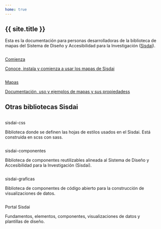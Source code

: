 ```yaml
---
home: true
---
```


<script setup>
import { useData } from 'vitepress'

// https://vitepress.dev/es/reference/runtime-api#usedata
const { site } = useData()
const cdn = import.meta.env.VITE_CDN_ARCHIVOS
</script>

<section id="introduccion" class="m-y-10">
  <div class="ancho-lectura">
    <h1 class="texto-centrado">{{ site.title }}</h1>
    <p>
      Esta es la documentación para personas desarrolladoras de la biblioteca de mapas del
      Sistema de Diseño y Accesibilidad para la Investigación (<a
        href="https://sisdai.conahcyt.mx/"
        target="_blank"
        >Sisdai</a
      >).
    </p>
  </div>
  <div class="flex">
    <div class="columna-8">
      <a class="tarjeta tarjeta-hipervinculo-interno" href="/comienza/">
        <picture>
          <source :srcset="`${cdn}inicio/comienza.webp`" type="image/webp" />
          <img
            loading="lazy"
            class="tarjeta-imagen"
            :src="`${cdn}inicio/comienza.png`"
            alt=""
          />
        </picture>
        <div class="tarjeta-cuerpo">
          <p class="tarjeta-titulo">Comienza</p>
          <p class="tarjeta-etiqueta">Conoce, instala y comienza a usar los mapas de Sisdai</p>
        </div>
      </a>
    </div>
    <div class="columna-8">
      <a class="tarjeta tarjeta-hipervinculo-interno" href="/mapas/">
        <picture>
          <source :srcset="`${cdn}inicio/tarjeta-mapas-esc.webp`" type="image/webp" />
          <img
            loading="lazy"
            class="tarjeta-imagen"
            :src="`${cdn}inicio/tarjeta-mapas-esc.png`"
            alt=""
          />
        </picture>
        <div class="tarjeta-cuerpo">
          <p class="tarjeta-titulo">Mapas</p>
          <p class="tarjeta-etiqueta">
            Documentación, uso y ejemplos de mapas y sus propiedadess
          </p>
        </div>
      </a>
    </div>
  </div>
</section>

<section id="otras-biliotecas" class="m-y-10">
  <div class="contenedor ancho-lectura">
    <h2 class="texto-centrado">Otras bibliotecas Sisdai</h2>
  </div>
  <div class="contenedor m-y-10">
    <div class="flex">
      <div class="columna-8 columna-4-esc">
        <div class="tarjeta">
          <picture>
            <source :srcset="`${cdn}inicio/tarjeta-css.webp`" type="image/webp" />
            <img
              loading="lazy"
              class="tarjeta-imagen"
              :src="`${cdn}inicio/tarjeta-css.png`"
              alt=""
            />
          </picture>
          <div class="tarjeta-cuerpo">
            <p class="tarjeta-titulo">sisdai-css</p>
            <p>
              Biblioteca donde se definen las hojas de estilos usados en el Sisdai. Está
              construida en scss con sass.
            </p>
          </div>
          <div class="tarjeta-pie flex">
            <SisdaiEnlaceExterno
              class="boton boton-primario boton-chico"
              enlace="https://sisdai-css.conahcyt.mx/"
              texto="Ir a biblioteca"
              aria-label="Ir a biblioteca sisdai css"
            />
            <SisdaiEnlaceExterno
              class="boton boton-secundario boton-chico"
              enlace="https://codigo.conahcyt.mx/sisdai/sisdai-css"
              texto="Ir a repositorio"
              aria-label="Ir a repositorio de código de sisdai css"
            />
          </div>
        </div>
      </div>
      <div class="columna-8 columna-4-esc">
        <div class="tarjeta">
          <picture>
            <source :srcset="`${cdn}inicio/tarjeta-componentes.webp`" type="image/webp" />
            <img
              loading="lazy"
              class="tarjeta-imagen"
              :src="`${cdn}inicio/tarjeta-componentes.png`"
              alt=""
            />
          </picture>
          <div class="tarjeta-cuerpo">
            <p class="tarjeta-titulo">sisdai-componentes</p>
            <p>
              Biblioteca de componentes reutilizables alineada al Sistema de Diseño y
              Accesibilidad para la Investigación (Sisdai).
            </p>
          </div>
          <div class="tarjeta-pie flex">
            <SisdaiEnlaceExterno
              class="boton boton-primario boton-chico"
              enlace="https://sisdai-componentes.conahcyt.mx/"
              texto="Ir a biblioteca"
              aria-label="Ir a biblioteca sisdai componentes"
            />
            <SisdaiEnlaceExterno
              class="boton boton-secundario boton-chico"
              enlace="https://codigo.conahcyt.mx/sisdai/sisdai-componentes"
              texto="Ir a repositorio"
              aria-label="Ir a repositorio de código de sisdai componentes"
            />
          </div>
        </div>
      </div>
      <div class="columna-8 columna-4-esc">
        <div class="tarjeta">
          <picture>
            <source :srcset="`${cdn}inicio/tarjeta-graficas.webp`" type="image/webp" />
            <img
              loading="lazy"
              class="tarjeta-imagen"
              :src="`${cdn}inicio/tarjeta-graficas.png`"
              alt=""
            />
          </picture>
          <div class="tarjeta-cuerpo">
            <p class="tarjeta-titulo">sisdai-graficas</p>
            <p>
              Biblioteca de componentes de código abierto para la construcción de
              visualizaciones de datos.
            </p>
          </div>
          <div class="tarjeta-pie flex">
            <SisdaiEnlaceExterno
              class="boton boton-primario boton-chico"
              enlace="https://sisdai-graficas.conahcyt.mx/"
              texto="Ir a biblioteca"
              aria-label="Ir a biblioteca sisdai gráficas"
            />
            <SisdaiEnlaceExterno
              class="boton boton-secundario boton-chico"
              enlace="https://codigo.conahcyt.mx/sisdai/sisdai-graficas"
              texto="Ir a repositorio"
              aria-label="Ir a repositorio de código de sisdai gráficas"
            />
          </div>
        </div>
      </div>
      <div class="columna-8 columna-4-esc">
        <div class="tarjeta">
          <picture>
            <source :srcset="`${cdn}inicio/tarjeta-sisdai.webp`" type="image/webp" />
            <img
              loading="lazy"
              class="tarjeta-imagen"
              :src="`${cdn}inicio/tarjeta-sisdai.png`"
              alt=""
            />
          </picture>
          <div class="tarjeta-cuerpo">
            <p class="tarjeta-titulo">Portal Sisdai</p>
            <p>
              Fundamentos, elementos, componentes, visualizaciones de datos y plantillas de
              diseño.
            </p>
          </div>
          <div class="tarjeta-pie">
            <SisdaiEnlaceExterno
              class="boton boton-primario boton-chico"
              enlace="https://sisdai.conahcyt.mx/"
              texto="Ir a Sisdai"
              aria-label="Ir a Portal Sisdai"
            />
          </div>
        </div>
      </div>
    </div>
  </div>
</section>
